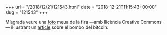 +++
url = "/2018/12/21/121543.html"
date = "2018-12-21T11:15:43+00:00"
slug = "121543"
+++

M’agrada veure una [foto](/2018/03/10/182528.html) meua de la fira —amb llicència Creative Commons— il·lustrant un [article](http://www.lowyinterpreter.org/the-interpreter/answering-bitcoin-hype) sobre el bombo del bitcoin.